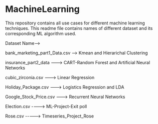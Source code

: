 # MachineLearning
This repository contains all use cases for different machine learning techniques. This readme file contains names of
different dataset and its corresponding ML algorithm used.

Dataset Name--> 

bank_marketing_part1_Data.csv   --> Kmean and Hierarichal Clustering

insurance_part2_data            ---> CART-Random Forest and Artificial Neural Networks

cubic_zirconia.csv              ---> Linear Regression

Holiday_Package.csv             ---> Logistics Regression and LDA 

Google_Stock_Price.csv          ---> Recurrent Neural Networks

Election.csv                    ----> ML-Project-Exit poll

Rose.csv                        -----> Timeseries_Project_Rose
